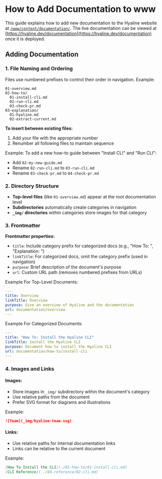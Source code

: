 # How to Add Documentation to www

This guide explains how to add new documentation to the Hyaline website at [`/www/content/documentation/`](../../www/content/documentation/). The live documentation can be viewed at [https://hyaline.dev/documentation](https://hyaline.dev/documentation) once it is deployed.

## Adding Documentation

### 1. File Naming and Ordering

Files use numbered prefixes to control their order in navigation. Example:

```
01-overview.md
02-how-to/
  01-install-cli.md
  02-run-cli.md
  03-check-pr.md
03-explanation/
  01-hyaline.md
  02-extract-current.md
```

**To insert between existing files:**
1. Add your file with the appropriate number
2. Renumber all following files to maintain sequence

Example: To add a new how-to guide between "Install CLI" and "Run CLI":
- Add `02-my-new-guide.md`
- Rename `02-run-cli.md` to `03-run-cli.md`
- Rename `03-check-pr.md` to `04-check-pr.md`

### 2. Directory Structure

- **Top-level files** (like `01-overview.md`) appear at the root documentation level
- **Subdirectories** automatically create categories in navigation
- **`_img/` directories** within categories store images for that category

### 3. Frontmatter

**Frontmatter properties:**
- `title`: Include category prefix for categorized docs (e.g., "How To: ", "Explanation: ")
- `linkTitle`: For categorized docs, omit the category prefix (used in navigation)
- `purpose`: Brief description of the document's purpose
- `url`: Custom URL path (removes numbered prefixes from URLs)


Example For Top-Level Documents:
```yaml
---
title: Overview
linkTitle: Overview
purpose: Give an overview of Hyaline and the documentation
url: documentation/overview
---
```

Example For Categorized Documents:
```yaml
---
title: "How To: Install the Hyaline CLI"
linkTitle: Install the Hyaline CLI
purpose: Document how to install the Hyaline CLI
url: documentation/how-to/install-cli
---
```

### 4. Images and Links

#### Images:
- Store images in `_img/` subdirectory within the document's category
- Use relative paths from the document
- Prefer SVG format for diagrams and illustrations

Example:
```markdown
![Team](_img/hyaline-team.svg)
```

#### Links:
- Use relative paths for internal documentation links
- Links can be relative to the current document

Example:
```markdown
[How To Install the CLI](./02-how-to/01-install-cli.md)
[CLI Reference](../04-reference/02-cli.md)
```
